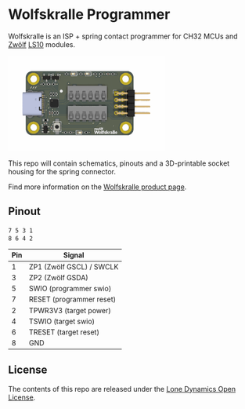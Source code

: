 # Wolfskralle Programmer

Wolfskralle is an ISP + spring contact programmer for CH32 MCUs and [Zwölf](https://github.com/machdyne/zwolf) [LS10](https://machdyne.com/product/zwolf-ls10/) modules.

![Wolfskralle](https://github.com/machdyne/wolfskralle/blob/38c62a5283cb2000488aab3b664369fcaf6a570f/wolfskralle.png)

This repo will contain schematics, pinouts and a 3D-printable socket housing for the spring connector.

Find more information on the [Wolfskralle product page](https://machdyne.com/product/wolfskralle-programmer/).

## Pinout

```
7 5 3 1
8 6 4 2
```

| Pin | Signal |
| --- | ------ |
| 1 | ZP1 (Zwölf GSCL) / SWCLK | 
| 3 | ZP2 (Zwölf GSDA) | 
| 5 | SWIO (programmer swio) | 
| 7 | RESET (programmer reset) | 
| 2 | TPWR3V3 (target power) | 
| 4 | TSWIO (target swio) | 
| 6 | TRESET (target reset) | 
| 8 | GND | 

## License

The contents of this repo are released under the [Lone Dynamics Open License](LICENSE.md).
